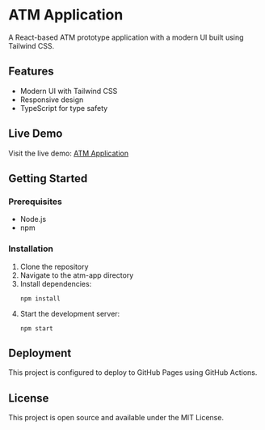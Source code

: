 # ATM Application

A React-based ATM prototype application with a modern UI built using Tailwind CSS.

## Features

- Modern UI with Tailwind CSS
- Responsive design
- TypeScript for type safety

## Live Demo

Visit the live demo: [ATM Application](https://mehedibu2013.github.io/react-examples/atm-app)

## Getting Started

### Prerequisites

- Node.js
- npm

### Installation

1. Clone the repository
2. Navigate to the atm-app directory
3. Install dependencies:
   ```
   npm install
   ```
4. Start the development server:
   ```
   npm start
   ```

## Deployment

This project is configured to deploy to GitHub Pages using GitHub Actions.

## License

This project is open source and available under the MIT License.